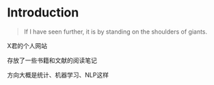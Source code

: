 # Introduction

> If I have seen further, it is by standing on the shoulders of giants.

X君的个人网站

存放了一些书籍和文献的阅读笔记

方向大概是统计、机器学习、NLP这样